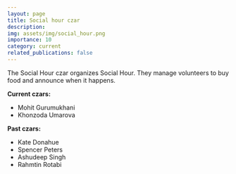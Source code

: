 ```yaml
---
layout: page
title: Social hour czar
description:
img: assets/img/social_hour.png
importance: 10
category: current
related_publications: false
---
```


The Social Hour czar organizes Social Hour. They manage volunteers to buy food and announce when it happens.

**Current czars:**

- Mohit Gurumukhani
- Khonzoda Umarova

**Past czars:**

- Kate Donahue
- Spencer Peters
- Ashudeep Singh
- Rahmtin Rotabi
